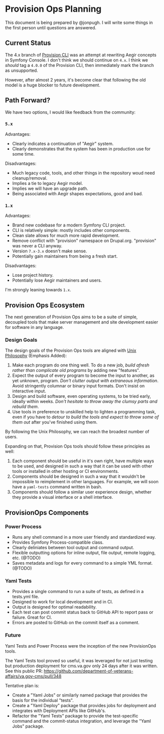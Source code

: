 # Provision Ops Planning

This document is being prepared by @jonpugh. I will write some things in the first person until questions are answered.

## Current Status

The 4.x branch of [Provision CLI](https://github.com/provision-ops/provision) was an attempt at rewriting Aegir concepts in Symfony Console. I don't think we should continue on `4.x`. I think we *should* tag a `4.0.0` of the Provision CLI, then immediately mark the branch as unsupported. 

However, after almost 2 years, it's become clear that following the old model is a huge blocker to future development.

## Path Forward?

We have two options, I would like feedback from the community:

### `5.x`

Advantages: 

- Clearly indicates a continuation of "Aegir" system. 
- Clearly demonstrates that the system has been in production use for some time.

Disadvantages: 

- Much legacy code, tools, and other things in the repository woud need cleanup/removal. 
- Implies a tie to legacy Aegir model. 
- Implies we will have an upgrade path. 
- Being associated with Aegir shapes expectations, good and bad.

### `1.x`

Advantages: 

- Brand new codebase for a modern Symfony CLI project.
- CLI is relatively simple: mostly includes other components. 
- Clean slate allows for much more rapid development. 
- Remove conflict with "provision" namespace on Drupal.org. "provision" was never a CLI anyway.
- Version `7.x-3.x` doesn't make sense.
- Potentially gain maintainers from being a fresh start.

Disadvantages: 

- Lose project history.
- Potentially lose Aegir maintainers and users.

I'm strongly leaning towards `1.x`.

## Provision Ops Ecosystem

The next generation of Provision Ops aims to be a suite of simple, decoupled tools that make server management and site development easier for software in any language.

### Design Goals

The design goals of the Provision Ops tools are aligned with [Unix Philosophy](https://en.wikipedia.org/wiki/Unix_philosophy#Origin) (Emphasis Added):

1. Make each program do one thing well. To do a new job, *build afresh rather than complicate old programs* by adding new "features".
2. Expect the output of every program to become the input to another, as yet unknown, program. *Don't clutter output with extraneous information*. Avoid stringently columnar or binary input formats. Don't insist on interactive input.
3. Design and build software, even operating systems, to be tried early, ideally within weeks. *Don't hesitate to throw away the clumsy parts and rebuild them*.
4. Use tools in preference to unskilled help to lighten a programming task, even if you have to *detour to build the tools and expect to throw some of them out* after you've finished using them.

By following the Unix Philosophy, we can reach the broadest number of users.

Expanding on that, Provision Ops tools should follow these principles as well:

1. Each component should be useful in it's own right, have multiple ways to be used, and designed in such a way that it can be used with other tools or installed in other hosting or CI environments.
2. Components should be designed in such a way that it wouldn't be impossible to reimplement in other languages. For example, we will soon have a `yaml-tests` command written in bash.
3. Components should follow a similar user experience design, whether they provide a visual interface or a shell interface.

## ProvisionOps Components

### Power Process

- Runs any shell command in a more user friendly and standardized way.
- Provides Symfony Process-compatible class.
- Clearly deliniates between tool output and command output.
- Flexible outputting options for inline output, file output, remote logging, etc. (@TODO)
- Saves metadata and logs for every command to a simple YML format. (@TODO)

### Yaml Tests

- Provides a single command to run a suite of tests, as defined in a tests.yml file.
- Designed to work for local development and in CI.
- Output is designed for optimal readability. 
- Each test can post commit status back to GitHub API to report pass or failure. Great for CI.
- Errors are posted to GitHub on the commit itself as a comment.

### Future

Yaml Tests and Power Process were the inception of the new ProvisionOps tools.

The Yaml Tests tool proved so useful, it was leveraged for not just testing but production deployment for cms.va.gov only 24 days after it was written. See this public PR: https://github.com/department-of-veterans-affairs/va.gov-cms/pull/348

Tentative plan is:

- Create a "Yaml Jobs" or similarly named package that provides the basis for the individual "tests".
- Create a "Yaml Deploy" package that provides jobs for deployment and integrates with Deployment APIs like GitHub's.
- Refactor the "Yaml Tests" package to provide the test-specific command and the commit-status integration, and leverage the "Yaml Jobs" package.
